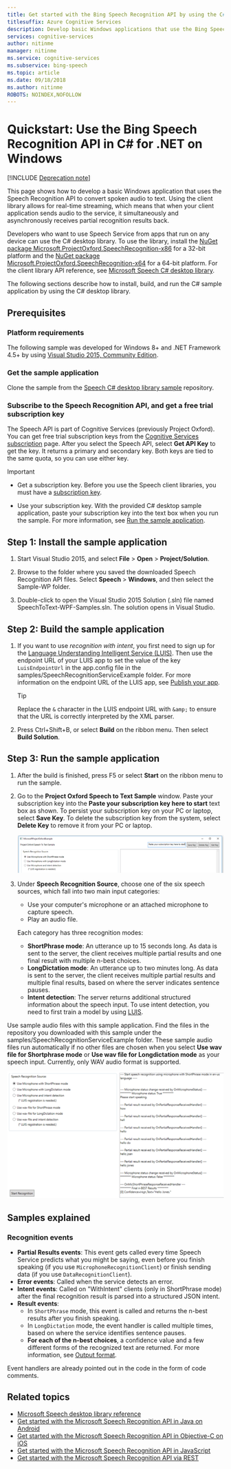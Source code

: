 ```yaml
---
title: Get started with the Bing Speech Recognition API by using the C# desktop library | Microsoft Docs
titlesuffix: Azure Cognitive Services
description: Develop basic Windows applications that use the Bing Speech Recognition API to convert spoken audio to text.
services: cognitive-services
author: nitinme
manager: nitinme
ms.service: cognitive-services
ms.subservice: bing-speech
ms.topic: article
ms.date: 09/18/2018
ms.author: nitinme
ROBOTS: NOINDEX,NOFOLLOW
---
```

# Quickstart: Use the Bing Speech Recognition API in C&#35; for .NET on Windows

[!INCLUDE [Deprecation note](../../../../includes/cognitive-services-bing-speech-api-deprecation-note.md)]

This page shows how to develop a basic Windows application that uses the Speech Recognition API to convert spoken audio to text. Using the client library allows for real-time streaming, which means that when your client application sends audio to the service, it simultaneously and asynchronously receives partial recognition results back.

Developers who want to use Speech Service from apps that run on any device can use the C# desktop library. To use the library, install the [NuGet package Microsoft.ProjectOxford.SpeechRecognition-x86](https://www.nuget.org/packages/Microsoft.ProjectOxford.SpeechRecognition-x86/) for a 32-bit platform and the [NuGet package Microsoft.ProjectOxford.SpeechRecognition-x64](https://www.nuget.org/packages/Microsoft.ProjectOxford.SpeechRecognition-x64/) for a 64-bit platform. For the client library API reference, see [Microsoft Speech C# desktop library](https://cdn.rawgit.com/Microsoft/Cognitive-Speech-STT-Windows/master/docs/SpeechSDK/index.html).

The following sections describe how to install, build, and run the C# sample application by using the C# desktop library.

## Prerequisites

### Platform requirements

The following sample was developed for Windows 8+ and .NET Framework 4.5+ by using [Visual Studio 2015, Community Edition](https://www.visualstudio.com/products/visual-studio-community-vs).

### Get the sample application

Clone the sample from the [Speech C# desktop library sample](https://github.com/microsoft/cognitive-speech-stt-windows) repository.

### Subscribe to the Speech Recognition API, and get a free trial subscription key

The Speech API is part of Cognitive Services (previously Project Oxford). You can get free trial subscription keys from the [Cognitive Services subscription](https://azure.microsoft.com/try/cognitive-services/) page. After you select the Speech API, select **Get API Key** to get the key. It returns a primary and secondary key. Both keys are tied to the same quota, so you can use either key.

> [!IMPORTANT]
> * Get a subscription key. Before you use the Speech client libraries, you must have a [subscription key](https://azure.microsoft.com/try/cognitive-services/).
>
> * Use your subscription key. With the provided C# desktop sample application, paste your subscription key into the text box when you run the sample. For more information, see [Run the sample application](#step-3-run-the-sample-application).

## Step 1: Install the sample application

1. Start Visual Studio 2015, and select **File** > **Open** > **Project/Solution**.

2. Browse to the folder where you saved the downloaded Speech Recognition API files. Select **Speech** > **Windows**, and then select the Sample-WP folder.

3. Double-click to open the Visual Studio 2015 Solution (.sln) file named SpeechToText-WPF-Samples.sln. The solution opens in Visual Studio.

## Step 2: Build the sample application

1. If you want to use *recognition with intent*, you first need to sign up for the [Language Understanding Intelligent Service (LUIS)](https://azure.microsoft.com/services/cognitive-services/language-understanding-intelligent-service/). Then use the endpoint URL of your LUIS app to set the value of the key `LuisEndpointUrl` in the app.config file in the samples/SpeechRecognitionServiceExample folder. For more information on the endpoint URL of the LUIS app, see [Publish your app](../../luis/luis-get-started-create-app.md#publish-your-app).

   > [!TIP]
   > Replace the `&` character in the LUIS endpoint URL with `&amp;` to ensure that the URL is correctly interpreted by the XML parser.

2. Press Ctrl+Shift+B, or select **Build** on the ribbon menu. Then select **Build Solution**.

## Step 3: Run the sample application

1. After the build is finished, press F5 or select **Start** on the ribbon menu to run the sample.

2. Go to the **Project Oxford Speech to Text Sample** window. Paste your subscription key into the **Paste your subscription key here to start** text box as shown. To persist your subscription key on your PC or laptop, select **Save Key**. To delete the subscription key from the system, select **Delete Key** to remove it from your PC or laptop.

   ![Speech recognition paste-in key](../Images/SpeechRecog_paste_key.PNG)

3. Under **Speech Recognition Source**, choose one of the six speech sources, which fall into two main input categories:

   * Use your computer's microphone or an attached microphone to capture speech.
   * Play an audio file.

   Each category has three recognition modes:

    * **ShortPhrase mode**: An utterance up to 15 seconds long. As data is sent to the server, the client receives multiple partial results and one final result with multiple n-best choices.
    * **LongDictation mode**: An utterance up to two minutes long. As data is sent to the server, the client receives multiple partial results and multiple final results, based on where the server indicates sentence pauses.
    * **Intent detection**: The server returns additional structured information about the speech input. To use intent detection, you need to first train a model by using [LUIS](https://azure.microsoft.com/services/cognitive-services/language-understanding-intelligent-service/).

Use sample audio files with this sample application. Find the files in the repository you downloaded with this sample under the samples/SpeechRecognitionServiceExample folder. These sample audio files run automatically if no other files are chosen when you select **Use wav file for Shortphrase mode** or **Use wav file for Longdictation mode** as your speech input. Currently, only WAV audio format is supported.

![Speech to Text interface](../Images/HelloJones.PNG)

## Samples explained

### Recognition events

* **Partial Results events**: This event gets called every time Speech Service predicts what you might be saying, even before you finish speaking (if you use `MicrophoneRecognitionClient`) or finish sending data (if you use `DataRecognitionClient`).
* **Error events**: Called when the service detects an error.
* **Intent events**: Called on "WithIntent" clients (only in ShortPhrase mode) after the final recognition result is parsed into a structured JSON intent.
* **Result events**:
  * In `ShortPhrase` mode, this event is called and returns the n-best results after you finish speaking.
  * In `LongDictation` mode, the event handler is called multiple times, based on where the service identifies sentence pauses.
  * **For each of the n-best choices**, a confidence value and a few different forms of the recognized text are returned. For more information, see [Output format](../Concepts.md#output-format).

Event handlers are already pointed out in the code in the form of code comments.

## Related topics

* [Microsoft Speech desktop library reference](https://cdn.rawgit.com/Microsoft/Cognitive-Speech-STT-Windows/master/docs/SpeechSDK/index.html)
* [Get started with the Microsoft Speech Recognition API in Java on Android](GetStartedJavaAndroid.md)
* [Get started with the Microsoft Speech Recognition API in Objective-C on iOS](Get-Started-ObjectiveC-iOS.md)
* [Get started with the Microsoft Speech Recognition API in JavaScript](GetStartedJSWebsockets.md)
* [Get started with the Microsoft Speech Recognition API via REST](GetStartedREST.md)
